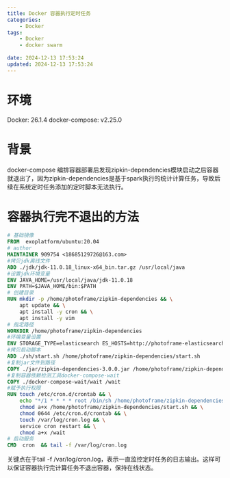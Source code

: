 ```yaml
---
title: Docker 容器执行定时任务
categories:
	- Docker
tags: 
	- Docker
	- docker swarm
	
date: 2024-12-13 17:53:24
updated: 2024-12-13 17:53:24
---
```

<!-- toc -->
# <span id="inline-blue">环境</span>

Docker: 26.1.4
docker-compose: v2.25.0

# <span id="inline-blue">背景</span>

docker-compose 编排容器部署后发现zipkin-dependencies模块启动之后容器就退出了，因为zipkin-dependencies是基于spark执行的统计计算任务，导致后续在系统定时任务添加的定时脚本无法执行。

# <span id="inline-blue">容器执行完不退出的方法</span>

```Dockerfile
# 基础镜像
FROM  exoplatform/ubuntu:20.04
# author
MAINTAINER 909754 <18685129726@163.com>
#拷贝jdk离线文件
ADD ./jdk/jdk-11.0.18_linux-x64_bin.tar.gz /usr/local/java
#设置jdk环境变量
ENV JAVA_HOME=/usr/local/java/jdk-11.0.18
ENV PATH=$JAVA_HOME/bin:$PATH
# 创建目录
RUN mkdir -p /home/photoframe/zipkin-dependencies && \
    apt update && \
    apt install -y cron && \
    apt install -y vim
# 指定路径
WORKDIR /home/photoframe/zipkin-dependencies
#环境变量设置
ENV STORAGE_TYPE=elasticsearch ES_HOSTS=http://photoframe-elasticsearch:9200
#拷贝启动脚本
ADD ./sh/start.sh /home/photoframe/zipkin-dependencies/start.sh
#复制jar文件到路径
COPY ./jar/zipkin-dependencies-3.0.0.jar /home/photoframe/zipkin-dependencies/zipkin-dependencies-3.0.0.jar
#复制容器依赖检测工具docker-compose-wait
COPY ./docker-compose-wait/wait /wait
#赋予执行权限
RUN touch /etc/cron.d/crontab && \
    echo "*/1 * * * * root /bin/sh /home/photoframe/zipkin-dependencies/start.sh" >> /etc/cron.d/crontab && \
    chmod a+x /home/photoframe/zipkin-dependencies/start.sh && \
    chmod 0644 /etc/cron.d/crontab && \
    touch /var/log/cron.log && \
    service cron restart && \
    chmod a+x /wait
# 启动服务
CMD  cron  && tail -f /var/log/cron.log
```

关键点在于tail -f /var/log/cron.log，表示一直监控定时任务的日志输出。这样可以保证容器执行完计算任务不退出容器，保持在线状态。



